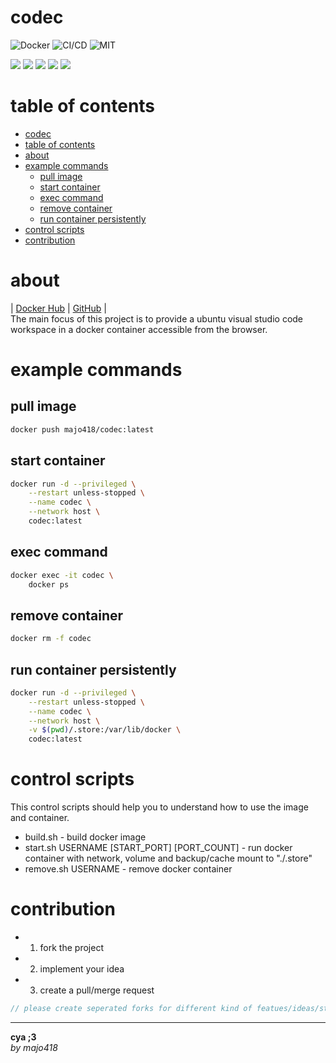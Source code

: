 # codec
![Docker](https://img.shields.io/docker/image-size/majo418/codec)
![CI/CD](https://github.com/majo418/codec/workflows/Image/badge.svg)
![MIT](https://img.shields.io/badge/license-MIT-blue.svg)

![](https://img.shields.io/badge/dynamic/json?color=green&label=watchers&query=watchers&suffix=x&url=https%3A%2F%2Fapi.github.com%2Frepos%2Fmajo418%2Fcodec)
![](https://img.shields.io/badge/dynamic/json?color=yellow&label=stars&query=stargazers_count&suffix=x&url=https%3A%2F%2Fapi.github.com%2Frepos%2Fmajo418%2Fcodec)
![](https://img.shields.io/badge/dynamic/json?color=orange&label=subscribers&query=subscribers_count&suffix=x&url=https%3A%2F%2Fapi.github.com%2Frepos%2Fmajo418%2Fcodec)
![](https://img.shields.io/badge/dynamic/json?color=navy&label=forks&query=forks&suffix=x&url=https%3A%2F%2Fapi.github.com%2Frepos%2Fmajo418%2Fcodec)
![](https://img.shields.io/badge/dynamic/json?color=darkred&label=open%20issues&query=open_issues&suffix=x&url=https%3A%2F%2Fapi.github.com%2Frepos%2Fmajo418%2Fcodec)

# table of contents
- [codec](#codec)
- [table of contents](#table-of-contents)
- [about](#about)
- [example commands](#example-commands)
  - [pull image](#pull-image)
  - [start container](#start-container)
  - [exec command](#exec-command)
  - [remove container](#remove-container)
  - [run container persistently](#run-container-persistently)
- [control scripts](#control-scripts)
- [contribution](#contribution)

# about
|
[Docker Hub](https://hub.docker.com/r/majo418/codec)
|
[GitHub](https://github.com/majo418/codec)
|  
The main focus of this project is to provide a ubuntu visual studio code workspace in a docker container accessible from the browser.

# example commands
## pull image
```sh
docker push majo418/codec:latest
```
## start container
```sh
docker run -d --privileged \
    --restart unless-stopped \
    --name codec \
    --network host \
    codec:latest
```
## exec command
```sh
docker exec -it codec \
    docker ps
```
## remove container
```sh
docker rm -f codec
```
## run container persistently
```sh
docker run -d --privileged \
    --restart unless-stopped \
    --name codec \
    --network host \
    -v $(pwd)/.store:/var/lib/docker \
    codec:latest
```

# control scripts
This control scripts should help you to understand how to use the image and container.
 - build.sh - build docker image
 - start.sh USERNAME [START_PORT] [PORT_COUNT] - run docker container with network, volume and backup/cache mount to "./.store"
 - remove.sh USERNAME - remove docker container

# contribution
 - 1. fork the project
 - 2. implement your idea
 - 3. create a pull/merge request
```ts
// please create seperated forks for different kind of featues/ideas/structure changes/implementations
```

---
**cya ;3**  
*by majo418*


